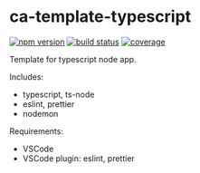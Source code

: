 # ca-template-typescript

[![npm version][npm-image]][npm-url]
[![build status][travis-image]][travis-url]
[![coverage][codecov-image]][codecov-url]

Template for typescript node app.

Includes:

- typescript, ts-node
- eslint, prettier
- nodemon

Requirements:

- VSCode
- VSCode plugin: eslint, prettier

[npm-image]: https://img.shields.io/npm/v/ca-template-typescript?style=flat-square
[npm-url]: https://www.npmjs.com/package/ca-template-typescript
[travis-image]: https://img.shields.io/travis/com/4074/ca-template-typescript?style=flat-square
[travis-url]: https://travis-ci.com/4074/ca-template-typescript
[codecov-image]: https://img.shields.io/codecov/c/github/4074/ca-template-typescript.svg?style=flat-square
[codecov-url]: https://app.codecov.io/gh/4074/ca-template-typescript?branch=main
